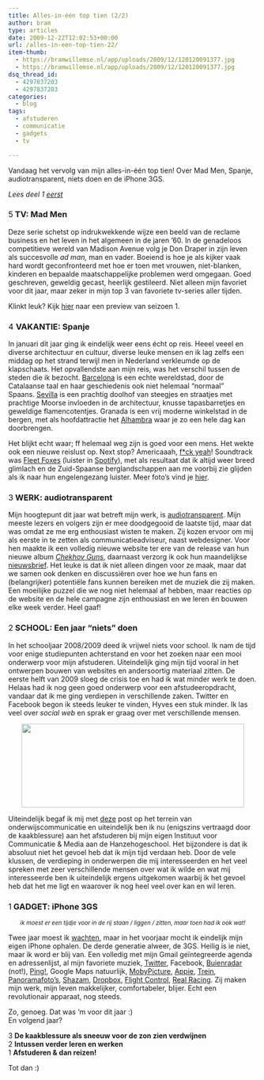 ```yaml
---
title: Alles-in-één top tien (2/2)
author: bram
type: articles
date: 2009-12-22T12:02:53+00:00
url: /alles-in-een-top-tien-22/
item-thumb:
  - https://bramwillemse.nl/app/uploads/2009/12/120120091377.jpg
  - https://bramwillemse.nl/app/uploads/2009/12/120120091377.jpg
dsq_thread_id:
  - 4297837203
  - 4297837203
categories:
  - blog
tags:
  - afstuderen
  - communicatie
  - gadgets
  - tv

---
```

<p class="lead">
  Vandaag het vervolg van mijn alles-in-één top tien! Over Mad Men, Spanje, audiotransparent, niets doen en de iPhone 3GS.
</p>

_Lees deel 1_ _[eerst][1]_

<!--more-->

### <span style="font-weight: normal;">5</span> TV: Mad Men

Deze serie schetst op indrukwekkende wijze een beeld van de reclame business en het leven in het algemeen in de jaren &#8217;60. In de genadeloos competitieve wereld van Madison Avenue volg je Don Draper in zijn leven als succesvolle _ad man,_ man en vader. Boeiend is hoe je als kijker vaak hard wordt geconfronteerd met hoe er toen met vrouwen, niet-blanken, kinderen en bepaalde maatschappelijke problemen werd omgegaan. Goed geschreven, geweldig gecast, heerlijk gestileerd. Niet alleen mijn favoriet voor dit jaar, maar zeker in mijn top 3 van favoriete tv-series aller tijden.

Klinkt leuk? Kijk <a title="Mad Men Seizoen 1 Preview" href="http://www.youtube.com/watch?v=LfuMhXcLa-Q" target="_blank">hier</a> naar een preview van seizoen 1.

### <span style="font-weight: normal;">4 </span>VAKANTIE: Spanje

In januari dit jaar ging ik eindelijk weer eens écht op reis. Heeel veeel en diverse architectuur en cultuur, diverse leuke mensen en ik lag zelfs een middag op het strand terwijl men in Nederland verkleumde op de klapschaats. Het opvallendste aan mijn reis, was het verschil tussen de steden die ik bezocht. <a title="Wikipedia over Barcelona, Spanje" href="http://nl.wikipedia.org/wiki/Barcelona_(Spanje)" target="_blank">Barcelona</a> is een echte wereldstad, door de Catalaanse taal en haar geschiedenis ook niet helemaal &#8220;normaal&#8221; Spaans. <a title="Wikipedia over Sevilla, Spanje" href="http://nl.wikipedia.org/wiki/Sevilla_(stad)" target="_blank">Sevilla</a> is een prachtig doolhof van steegjes en straatjes met prachtige Moorse invloeden in de architectuur, knusse tapasbarretjes en geweldige flamencotentjes. Granada is een vrij moderne winkelstad in de bergen, met als hoofdattractie het <a title="Wikipedia over het Alhambra" href="http://nl.wikipedia.org/wiki/Alhambra" target="_blank">Alhambra</a> waar je zo een hele dag kan doorbrengen.

Het blijkt echt waar; ff helemaal weg zijn is goed voor een mens. Het wekte ook een nieuwe reislust op. Next stop? Americaaah, [f*ck yeah][2]! Soundtrack was [Fleet Foxes][3] (luister in <a title="listen to Fleet Foxes on Spotify" href="http://open.spotify.com/user/bramwillemse/playlist/4vHHgt43p0mh1vcxDN6gQ5" target="_blank">Spotify</a>), met als resultaat dat ik altijd weer breed glimlach en de Zuid-Spaanse berglandschappen aan me voorbij zie glijden als ik naar hun engelengezang luister. Meer foto&#8217;s vind je <a title="Meer vakantiefoto's op Flickr" href="http://www.flickr.com/photos/bramwillemse/sets/72157612754059864/" target="_blank">hier</a>.

### <span style="font-weight: normal;"><span style="font-weight: normal;">3</span></span> WERK: audiotransparent

Mijn hoogtepunt dit jaar wat betreft mijn werk, is <a title="De website van audiotransparent" href="http://audiotransparent.com" target="_blank">audiotransparent</a>. Mijn meeste lezers en volgers zijn er mee doodgegooid de laatste tijd, maar dat was omdat ze me erg enthousiast wisten te maken. Zij kozen ervoor om mij als eerste in te zetten als communicatieadviseur, naast webdesigner. Voor hen maakte ik een volledig nieuwe website ter ere van de release van hun nieuwe album _<a title="Koop 'm hier!" href="http://audiotransparent.com/shop/chekhov-guns-cd/" target="_blank">Chekhov Guns</a><span style="font-style: normal;">, daarnaast verzorg ik ook hun maandelijkse <a title="Bekijk de Club AT nieuwsbrief van december 2009" href="https://bramwillemse.nl/2009/12/18/audiotransparent-nieuwsbrief/">nieuwsbrief</a>. Het leuke is dat ik niet alleen dingen voor ze maak, maar dat we samen ook denken en discussiëren over hoe we hun fans en (belangrijker) potentiële fans kunnen bereiken met de muziek die zij maken. Een moeilijke puzzel die we nog niet helemaal af hebben, maar reacties op de website en de hele campagne zijn enthousiast en we leren én bouwen elke week verder. Heel gaaf!</span>_

### <span style="font-weight: normal;">2</span> SCHOOL: Een jaar &#8220;niets&#8221; doen

In het schooljaar 2008/2009 deed ik vrijwel niets voor school. Ik nam de tijd voor enige studiepunten achterstand en voor het zoeken naar een mooi onderwerp voor mijn afstuderen. Uiteindelijk ging mijn tijd vooral in het ontwerpen bouwen van websites en andersoortig materiaal zitten. De eerste helft van 2009 sloeg de crisis toe en had ik wat minder werk te doen. Helaas had ik nog geen goed onderwerp voor een afstudeeropdracht, vandaar dat ik me ging verdiepen in verschillende zaken. Twitter en Facebook begon ik steeds leuker te vinden, Hyves een stuk minder. Ik las veel over _social web_ en sprak er graag over met verschillende mensen.

<p style="text-align: center;">
  <img class="size-medium wp-image-1008    aligncenter" title="onderwijs-communicatie-illustratie" src="https://bramwillemse.nl/app/uploads/2009/04/onderwijs-communicatie-illustratie-450x169.jpg" alt="" width="450" height="169" />
</p>

Uiteindelijk begaf ik mij met <a title="Communicatiesysteem voor het onderwijs" href="https://bramwillemse.nl/2009/04/22/communicatiesysteem-voor-scholen-leerlingen/" target="_blank">deze</a> post op het terrein van onderwijscommunicatie en uiteindelijk ben ik nu (enigszins vertraagd door de kaakblessure) aan het afstuderen bij mijn eigen Instituut voor Communicatie & Media aan de Hanzehogeschool. Het bijzondere is dat ik absoluut niet het gevoel heb dat ik mijn tijd verdaan heb. Door de vele klussen, de verdieping in onderwerpen die mij interesseerden en het veel spreken met zeer verschillende mensen over wat ik wilde en wat mij interesseerde ben ik uiteindelijk ergens uitgekomen waarbij ik het gevoel heb dat het me ligt en waarover ik nog heel veel over kan en wil leren.

### <span style="font-weight: normal;">1</span> GADGET: iPhone 3GS

<p style="text-align: center;">
</p>

<p style="text-align: center;">
  <small><em>ik moest er een tijdje voor in de rij staan / liggen / zitten, maar toen had ik <span style="font-style: normal;"><em>ook wat!</em></span></em></small>
</p>

<p style="text-align: left;">
  Twee jaar moest ik <a title="Mijn nieuwe telefoon: de iPhone 3GS" href="https://bramwillemse.nl/2009/06/11/mijn-nieuwe-telefoon-de-iphone-3g-s/">wachten</a>, maar in het voorjaar mocht ik eindelijk mijn eigen iPhone ophalen. De derde generatie alweer, de 3GS. Heilig is ie niet, maar ik word er blij van. Een volledig met mijn Gmail geïntegreerde agenda en adressenlijst, al mijn favoriete muziek, <a title="Tweetie - über twitter app for iPhone" href="http://tweetie.com" target="_blank">Twitter</a>, Facebook, <a title="Weerbericht = beter dan Buienradar!" href="http://itunes.apple.com/nl/app/weerbericht/id295854797?mt=8" target="_blank">Buienradar</a> (not!), <a title="Ping! - bijna gratis alternatief voor SMS" href="http://itunes.apple.com/nl/app/ping/id303612602?mt=8" target="_blank">Ping!</a>, Google Maps natuurlijk, <a title="MobyPicture - 1 foto uploaden en overal direct plaatsen" href="http://itunes.apple.com/nl/app/mobypicture/id301345684?mt=8">MobyPicture</a>, <a title="strippende bananen in Appie van Albert Heijn" href="http://itunes.apple.com/nl/app/appie/id327535329?mt=8" target="_blank">Appie</a>, <a title="Trein - Niet meer zoeken op borden of overstappen op vertraagde treinen" href="http://itunes.apple.com/nl/app/trein/id291375446?mt=8" target="_blank">Trein</a>, <a title="Panoramafoto's maken met je iPhone" href="http://itunes.apple.com/nl/app/panorama/id293001431?mt=8" target="_blank">Panoramafoto&#8217;s</a>, <a title="Nooit meer gefrustreerd om dat onbekende liedje" href="http://www.shazam.com/" target="_blank">Shazam</a>, <a title="Bestanden delen - nu ook op je iPhone" href="http://dropbox.com/" target="_blank">Dropbox</a>, <a title="Eén van de tofste en populairste spellen op de iPhone" href="http://www.firemint.com/flightcontrol/" target="_blank">Flight Control</a>, <a title="De meest realistische racegame voor de iPhone" href="http://www.firemint.com/realracing/index.html" target="_blank">Real Racing</a>. Zij maken mijn werk, mijn leven makkelijker, comfortabeler, blijer. Echt een revolutionair apparaat, nog steeds.
</p>

<p style="text-align: left;">
  Zo, genoeg. Dat was &#8216;m voor dit jaar :)<br /> En volgend jaar?
</p>

3 **De kaakblessure als sneeuw voor de zon zien verdwijnen**   
2 **Intussen verder leren en werken**   
1 **Afstuderen & dan reizen!**

**<span style="font-weight: normal;">Tot dan :)</span>**

 [1]: https://bramwillemse.nl/2009/12/19/alles-in-een-top-tien/ "Alles-in-deel-één top tien"
 [2]: http://www.youtube.com/watch?v=YZdJRDpLHbw
 [3]: http://www.myspace.com/fleetfoxes